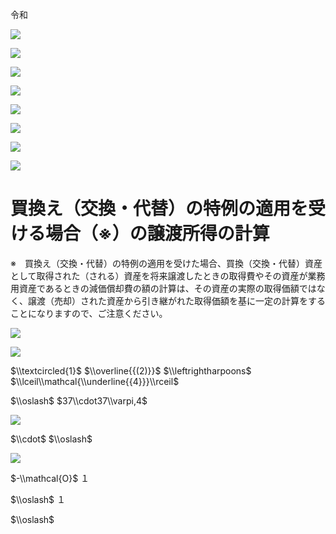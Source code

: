 令和

![](https://www.nta.go.jp/tmp/2141c1c8-b8b5-4b67-8e8b-893813a479fc/images/6f34f8c2c8f9773ec1181640c55d7d4883b3dae889a9518e8d7c1f7f9bd29a74.jpg)

![](https://www.nta.go.jp/tmp/2141c1c8-b8b5-4b67-8e8b-893813a479fc/images/e14f8a742c0a06cee17311802d6b13c242ed46842eaf82d76f7963c068d06646.jpg)

![](https://www.nta.go.jp/tmp/2141c1c8-b8b5-4b67-8e8b-893813a479fc/images/940f74569f53587f9c2730c14e4e91f3f709e0f32be28952f3a8e835040dace5.jpg)

![](https://www.nta.go.jp/tmp/2141c1c8-b8b5-4b67-8e8b-893813a479fc/images/ea7b881428fdf48bd0279b25bbbae6784d0b1c6b717258446c50801cfa704afb.jpg)

![](https://www.nta.go.jp/tmp/2141c1c8-b8b5-4b67-8e8b-893813a479fc/images/b300f8c66a3f44cf8f87d9424b478a50b6bd0078be5033cb10ff0bb9bb62910b.jpg)

![](https://www.nta.go.jp/tmp/2141c1c8-b8b5-4b67-8e8b-893813a479fc/images/e36903e2261bbd1b3bb28795b68b1b0fb685da124aa355a97c799d2039e97629.jpg)

![](https://www.nta.go.jp/tmp/2141c1c8-b8b5-4b67-8e8b-893813a479fc/images/2210107377c4ef1c1f5df6c5836813cc8f9e8021ca8bc2bc5295134ce43cc234.jpg)

![](https://www.nta.go.jp/tmp/2141c1c8-b8b5-4b67-8e8b-893813a479fc/images/815fa11d318f589fd4db1976e6c3c6394188ad39048acf4bfe442cd445a56594.jpg)

# 買換え（交換・代替）の特例の適用を受ける場合（※）の譲渡所得の計算

※　買換え（交換・代替）の特例の適用を受けた場合、買換（交換・代替）資産として取得された（される）資産を将来譲渡したときの取得費やその資産が業務用資産であるときの減価償却費の額の計算は、その資産の実際の取得価額ではなく、譲渡（売却）された資産から引き継がれた取得価額を基に一定の計算をすることになりますので、ご注意ください。

![](https://www.nta.go.jp/tmp/2141c1c8-b8b5-4b67-8e8b-893813a479fc/images/e54787665bace80eab1833cfc01b8f812acc1e5f9be3e140261afdc9dc88b5ca.jpg)

![](https://www.nta.go.jp/tmp/2141c1c8-b8b5-4b67-8e8b-893813a479fc/images/b93e2c5acdf6839f61fa39dbde125d6d329eb57eee3f8423ab0e1a12e64987ad.jpg)

$\\textcircled{1}$ $\\overline{{(2)}}$ $\\leftrightharpoons$ $\\lceil\\mathcal{\\underline{{4}}}\\rceil$

$\\oslash$ $37\\cdot37\\varpi,4$

![](https://www.nta.go.jp/tmp/2141c1c8-b8b5-4b67-8e8b-893813a479fc/images/c7121ec4131708a554e31845c0ed576e293ea7c212d789ed7051497ce13800ea.jpg)

$\\cdot$ $\\oslash$

![](https://www.nta.go.jp/tmp/2141c1c8-b8b5-4b67-8e8b-893813a479fc/images/6ed0744a8c16a431df527f849fd4daa4dd8c3979d2f27aa04402db14eaa03f2c.jpg)

$-\\mathcal{O}$ １

$\\oslash$ １

$\\oslash$